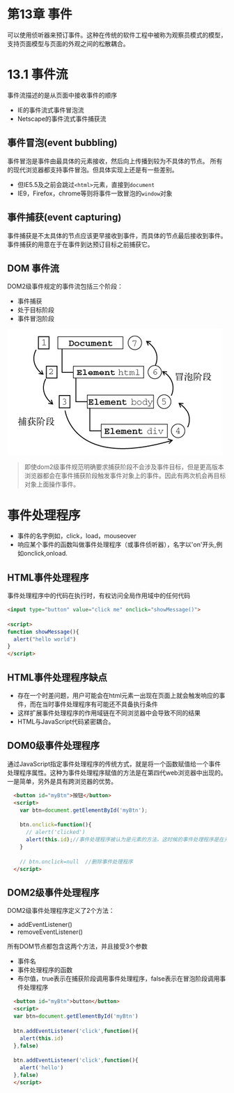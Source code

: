 # 第13章 事件
可以使用侦听器来预订事件。这种在传统的软件工程中被称为观察员模式的模型，支持页面模型与页面的外观之间的松散耦合。

# 13.1  事件流

事件流描述的是从页面中接收事件的顺序
- IE的事件流式事件冒泡流
- Netscape的事件流式事件捕获流

## 事件冒泡(event bubbling)

事件冒泡是事件由最具体的元素接收，然后向上传播到较为不具体的节点。
所有的现代浏览器都支持事件冒泡。但具体实现上还是有一些差别。
- 但IE5.5及之前会跳过`<html>`元素，直接到`document`
- IE9，Firefox，chrome等则将事件一致冒泡的`window`对象

## 事件捕获(event capturing)
事件捕获是不太具体的节点应该更早接收到事件，而具体的节点最后接收到事件。
事件捕获的用意在于在事件到达预订目标之前捕获它。


## DOM 事件流

DOM2级事件规定的事件流包括三个阶段：
- 事件捕获
- 处于目标阶段
- 事件冒泡阶段


![dom-event.jpg](https://raw.githubusercontent.com/fengchunsgit/note/professional-javascript-for-web/professional%20javascript%20for%20web/img/dom-event.jpg)

>即使dom2级事件规范明确要求捕获阶段不会涉及事件目标，但是更高版本浏览器都会在事件捕获阶段触发事件对象上的事件。因此有两次机会再目标对象上面操作事件。

# 事件处理程序
- 事件的名字例如，click，load，mouseover
- 响应某个事件的函数叫做事件处理程序（或事件侦听器），名字以'on'开头,例如onclick,onload.

## HTML事件处理程序
事件处理程序中的代码在执行时，有权访问全局作用域中的任何代码

```html
<input type="button" value="click me" onclick="showMessage()">

<script>
function showMessage(){
  alert("hello world")
}
</script>
```

## HTML事件处理程序缺点
- 存在一个时差问题，用户可能会在html元素一出现在页面上就会触发响应的事件，而在当时事件处理程序有可能还不具备执行条件
- 这样扩展事件处理程序的作用域链在不同浏览器中会导致不同的结果
- HTML与JavaScript代码紧密耦合。

## DOM0级事件处理程序
通过JavaScript指定事件处理程序的传统方式，就是将一个函数赋值给一个事件处理程序属性。这种为事件处理程序赋值的方法是在第四代web浏览器中出现的。一是简单，另外是具有跨浏览器的优势。

```html
  <button id="myBtn">按钮</button>
  <script>
    var btn=document.getElementById('myBtn');

    btn.onclick=function(){
      // alert('clicked')
      alert(this.id);//事件处理程序被认为是元素的方法，这时候的事件处理程序是在元素的作用域中运行。this指向引用当前元素，可以访问该元素的任何属性和方法
    }

    // btn.onclick=null  //删除事件处理程序
  </script>
```

## DOM2级事件处理程序
DOM2级事件处理程序定义了2个方法：
- addEventListener()
- removeEventListener()

所有DOM节点都包含这两个方法，并且接受3个参数
- 事件名
- 事件处理程序的函数
- 布尔值，true表示在捕获阶段调用事件处理程序，false表示在冒泡阶段调用事件处理程序

```html
  <button id="myBtn">button</button>
  <script>
  var btn=document.getElementById('myBtn')

  btn.addEventListener('click',function(){
    alert(this.id)
  },false)

  btn.addEventListener('click',function(){
    alert('hello')
  },false)
  </script>
```
